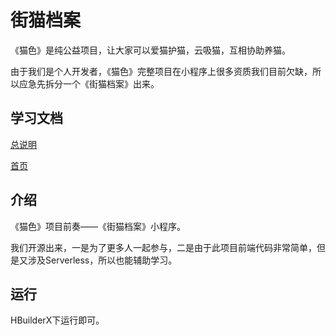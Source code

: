 # 街猫档案

《猫色》是纯公益项目，让大家可以爱猫护猫，云吸猫，互相协助养猫。

由于我们是个人开发者，《猫色》完整项目在小程序上很多资质我们目前欠缺，所以应急先拆分一个《街猫档案》出来。

## 学习文档

[总说明](https://gitee.com/kvker/stray_cat/wikis/pages)

[首页](https://gitee.com/kvker/stray_cat/wikis/pages?sort_id=2038399&doc_id=597550)

## 介绍

《猫色》项目前奏——《街猫档案》小程序。

我们开源出来，一是为了更多人一起参与，二是由于此项目前端代码非常简单，但是又涉及Serverless，所以也能辅助学习。

## 运行

HBuilderX下运行即可。